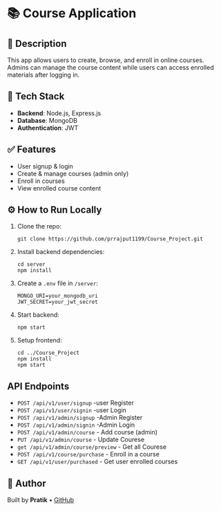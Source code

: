 <!DOCTYPE html>
<html lang="en">
<head>
  <meta charset="UTF-8" />
  <meta name="viewport" content="width=device-width, initial-scale=1.0"/>
</head>
<body>

  <h1>📚 Course Application</h1>

  <div class="section">
    <h2>📌 Description</h2>
    <p>This app allows users to create, browse, and enroll in online courses. Admins can manage the course content while users can access enrolled materials after logging in.</p>
  </div>

  <div class="section">
    <h2>🚀 Tech Stack</h2>
    <ul>
      <li><strong>Backend</strong>: Node.js, Express.js</li>
      <li><strong>Database</strong>: MongoDB</li>
      <li><strong>Authentication</strong>: JWT</li>
    </ul>
  </div>

  <div class="section">
    <h2>✅ Features</h2>
    <ul>
      <li>User signup & login</li>
      <li>Create & manage courses (admin only)</li>
      <li>Enroll in courses</li>
      <li>View enrolled course content</li>
    </ul>
  </div>

  <div class="section">
    <h2>⚙️ How to Run Locally</h2>
    <ol>
      <li>Clone the repo:
        <pre><code>git clone https://github.com/prrajput1199/Course_Project.git</code></pre>
      </li>
      <li>Install backend dependencies:
        <pre><code>cd server
npm install</code></pre>
      </li>
      <li>Create a <code>.env</code> file in <code>/server</code>:
        <pre><code>MONGO_URI=your_mongodb_uri
JWT_SECRET=your_jwt_secret</code></pre>
      </li>
      <li>Start backend:
        <pre><code>npm start</code></pre>
      </li>
      <li>Setup frontend:
        <pre><code>cd ../Course_Project
npm install
npm start</code></pre>
      </li>
    </ol>
  </div>

  <div class="section">
    <h2>API Endpoints</h2>
    <ul>
      <li><code>POST /api/v1/user/signup</code> -user Register</li>
      <li><code>POST /api/v1/user/signin</code> -user Login</li>
      <li><code>POST /api/v1/admin/signup</code> -Admin Register</li>
      <li><code>POST /api/v1/admin/signin</code> -Admin Login</li>
      <li><code>POST /api/v1/admin/course</code> - Add course (admin)</li>
      <li><code>PUT /api/v1/admin/course</code> - Update Courese</li>
      <li><code>get /api/v1/admin/course/preview</code> - Get all Courese</li>
      <li><code>POST /api/v1/course/purchase</code> - Enroll in a course</li>
      <li><code>GET /api/v1/user/purchased</code> - Get user enrolled courses</li>
    </ul>
  </div>

  <div class="section">
    <h2>👤 Author</h2>
    <p>Built by <strong>Pratik</strong> • <a href="https://github.com/prrajput1199">GitHub</a></p>
  </div>

</body>
</html>
